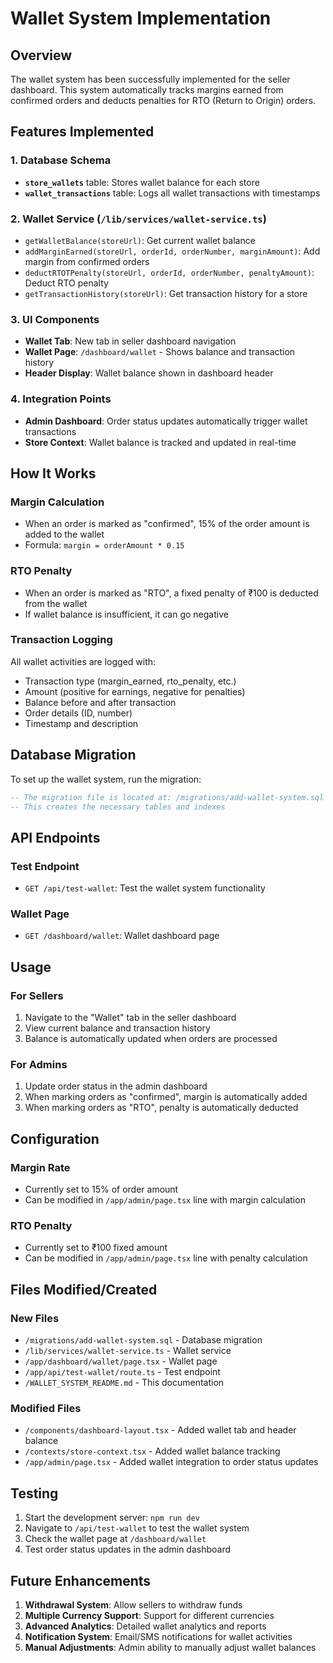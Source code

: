 # Wallet System Implementation

## Overview
The wallet system has been successfully implemented for the seller dashboard. This system automatically tracks margins earned from confirmed orders and deducts penalties for RTO (Return to Origin) orders.

## Features Implemented

### 1. Database Schema
- **`store_wallets`** table: Stores wallet balance for each store
- **`wallet_transactions`** table: Logs all wallet transactions with timestamps

### 2. Wallet Service (`/lib/services/wallet-service.ts`)
- `getWalletBalance(storeUrl)`: Get current wallet balance
- `addMarginEarned(storeUrl, orderId, orderNumber, marginAmount)`: Add margin from confirmed orders
- `deductRTOTPenalty(storeUrl, orderId, orderNumber, penaltyAmount)`: Deduct RTO penalty
- `getTransactionHistory(storeUrl)`: Get transaction history for a store

### 3. UI Components
- **Wallet Tab**: New tab in seller dashboard navigation
- **Wallet Page**: `/dashboard/wallet` - Shows balance and transaction history
- **Header Display**: Wallet balance shown in dashboard header

### 4. Integration Points
- **Admin Dashboard**: Order status updates automatically trigger wallet transactions
- **Store Context**: Wallet balance is tracked and updated in real-time

## How It Works

### Margin Calculation
- When an order is marked as "confirmed", 15% of the order amount is added to the wallet
- Formula: `margin = orderAmount * 0.15`

### RTO Penalty
- When an order is marked as "RTO", a fixed penalty of ₹100 is deducted from the wallet
- If wallet balance is insufficient, it can go negative

### Transaction Logging
All wallet activities are logged with:
- Transaction type (margin_earned, rto_penalty, etc.)
- Amount (positive for earnings, negative for penalties)
- Balance before and after transaction
- Order details (ID, number)
- Timestamp and description

## Database Migration

To set up the wallet system, run the migration:

```sql
-- The migration file is located at: /migrations/add-wallet-system.sql
-- This creates the necessary tables and indexes
```

## API Endpoints

### Test Endpoint
- `GET /api/test-wallet`: Test the wallet system functionality

### Wallet Page
- `GET /dashboard/wallet`: Wallet dashboard page

## Usage

### For Sellers
1. Navigate to the "Wallet" tab in the seller dashboard
2. View current balance and transaction history
3. Balance is automatically updated when orders are processed

### For Admins
1. Update order status in the admin dashboard
2. When marking orders as "confirmed", margin is automatically added
3. When marking orders as "RTO", penalty is automatically deducted

## Configuration

### Margin Rate
- Currently set to 15% of order amount
- Can be modified in `/app/admin/page.tsx` line with margin calculation

### RTO Penalty
- Currently set to ₹100 fixed amount
- Can be modified in `/app/admin/page.tsx` line with penalty calculation

## Files Modified/Created

### New Files
- `/migrations/add-wallet-system.sql` - Database migration
- `/lib/services/wallet-service.ts` - Wallet service
- `/app/dashboard/wallet/page.tsx` - Wallet page
- `/app/api/test-wallet/route.ts` - Test endpoint
- `/WALLET_SYSTEM_README.md` - This documentation

### Modified Files
- `/components/dashboard-layout.tsx` - Added wallet tab and header balance
- `/contexts/store-context.tsx` - Added wallet balance tracking
- `/app/admin/page.tsx` - Added wallet integration to order status updates

## Testing

1. Start the development server: `npm run dev`
2. Navigate to `/api/test-wallet` to test the wallet system
3. Check the wallet page at `/dashboard/wallet`
4. Test order status updates in the admin dashboard

## Future Enhancements

1. **Withdrawal System**: Allow sellers to withdraw funds
2. **Multiple Currency Support**: Support for different currencies
3. **Advanced Analytics**: Detailed wallet analytics and reports
4. **Notification System**: Email/SMS notifications for wallet activities
5. **Manual Adjustments**: Admin ability to manually adjust wallet balances
